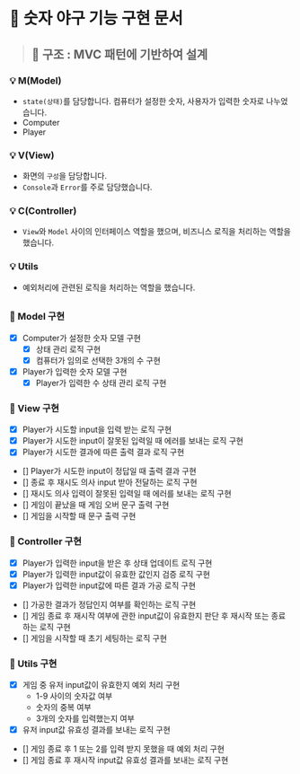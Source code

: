 # 🚀 숫자 야구 기능 구현 문서

> ## 🔧 구조 : MVC 패턴에 기반하여 설계

### 💡 M(Model)
- `state(상태)`를 담당합니다. 컴퓨터가 설정한 숫자, 사용자가 입력한 숫자로 나누었습니다.
- Computer
- Player

### 💡 V(View)
- 화면의 `구성`을 담당합니다.
- `Console`과 `Error`를 주로 담당했습니다.

### 💡 C(Controller)
- `View`와 `Model` 사이의 인터페이스 역할을 했으며, 비즈니스 로직을 처리하는 역할을 했습니다.

### 💡 Utils
- 예외처리에 관련된 로직을 처리하는 역할을 했습니다.

##

### 🎯 Model 구현
- [x] Computer가 설정한 숫자 모델 구현
  - [x] 상태 관리 로직 구현
  - [x] 컴퓨터가 임의로 선택한 3개의 수 구현
- [x] Player가 입력한 숫자 모델 구현
  - [x] Player가 입력한 수 상태 관리 로직 구현

### 🎯 View 구현
- [x] Player가 시도할 input을 입력 받는 로직 구현
- [x] Player가 시도한 input이 잘못된 입력일 때 에러를 보내는 로직 구현
- [x] Player가 시도한 결과에 따른 출력 결과 로직 구현
- [] Player가 시도한 input이 정답일 때 출력 결과 구현
- [] 종료 후 재시도 의사 input 받아 전달하는 로직 구현
- [] 재시도 의사 입력이 잘못된 입력일 때 에러를 보내는 로직 구현
- [] 게임이 끝났을 때 게임 오버 문구 출력 구현
- [] 게임을 시작할 때 문구 출력 구현

### 🎯 Controller 구현
- [x] Player가 입력한 input을 받은 후 상태 업데이트 로직 구현
- [x] Player가 입력한 input값이 유효한 값인지 검증 로직 구현
- [x] Player가 입력한 input값에 따른 결과 가공 로직 구현 
- [] 가공한 결과가 정답인지 여부를 확인하는 로직 구현
- [] 게임 종료 후 재시작 여부에 관한 input값이 유효한지 판단 후 재시작 또는 종료하는 로직 구현
- [] 게임을 시작할 때 초기 세팅하는 로직 구현

### 🎯 Utils 구현
- [x] 게임 중 유저 input값이 유효한지 예외 처리 구현
  - 1-9 사이의 숫자값 여부
  - 숫자의 중복 여부
  - 3개의 숫자를 입력했는지 여부
- [x] 유저 input값 유효성 결과를 보내는 로직 구현
- [] 게임 종료 후 1 또는 2를 입력 받지 못했을 때 예외 처리 구현
- [] 게임 종료 후 재시작 input값 유효성 결과를 보내는 로직 구현
